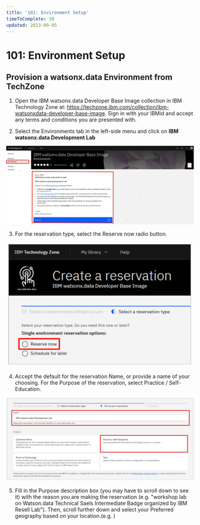 ```yaml
---
title: '101: Environment Setup'
timeToComplete: 30
updated: 2023-09-05
---
```

# 101: Environment Setup

<QuizAlert text='Heads Up! Quiz material will be flagged like this!' />

## Provision a watsonx.data Environment from TechZone

1. Open the IBM watsonx.data Developer Base Image collection in IBM Technology Zone at: https://techzone.ibm.com/collection/ibm-watsonxdata-developer-base-image. Sign in with your IBMid and accept any terms and conditions you are presented with.

2. Select the Environments tab in the left-side menu and click on **IBM watsonx.data Development Lab**

![](./images/101/techzone-env.png)

3. For the reservation type, select the Reserve now radio button.

![](./images/101/techzone-env-reservetype.png)

4. Accept the default for the reservation Name, or provide a name of your choosing. For the Purpose of the reservation, select Practice / Self-Education.

![](./images/101/techzone-env-reserve-fill.png)

5. Fill in the Purpose description box (you may have to scroll down to see it) with the reason you are making the reservation (e.g. "workshop lab on Watson.data Technical Saels Intermediate Badge organized by IBM Resell Lab"). Then, scroll further down and select your Preferred geography based on your location.(e.g. )



